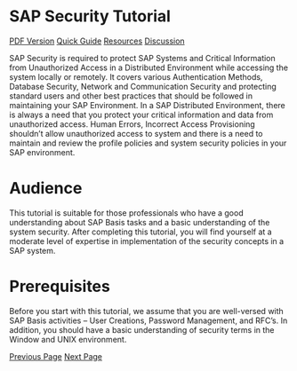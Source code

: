 # SAP Security Tutorial
[PDF Version](../sap_security/sap_security_pdf_version.md)
[Quick Guide](../sap_security/sap_security_quick_guide.md)
[Resources](../sap_security/sap_security_useful_resources.md)
[Discussion](../sap_security/sap_security_discussion.md)

SAP Security is required to protect SAP Systems and Critical Information from Unauthorized Access in a Distributed Environment while accessing the system locally or remotely. It covers various Authentication Methods, Database Security, Network and Communication Security and protecting standard users and other best practices that should be followed in maintaining your SAP Environment. In a SAP Distributed Environment, there is always a need that you protect your critical information and data from unauthorized access. Human Errors, Incorrect Access Provisioning shouldn’t allow unauthorized access to system and there is a need to maintain and review the profile policies and system security policies in your SAP environment.

# Audience
This tutorial is suitable for those professionals who have a good understanding about SAP Basis tasks and a basic understanding of the system security. After completing this tutorial, you will find yourself at a moderate level of expertise in implementation of the security concepts in a SAP system.

# Prerequisites
Before you start with this tutorial, we assume that you are well-versed with SAP Basis activities – User Creations, Password Management, and RFC’s. In addition, you should have a basic understanding of security terms in the Window and UNIX environment.


[Previous Page](../sap_security/index.md) [Next Page](../sap_security/sap_security_overview.md) 
